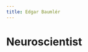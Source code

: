 ```yaml
---
title: Edgar Baumlér
---
```


# Neuroscientist

<!-- your existing content, including the image+video+caption blocks -->
